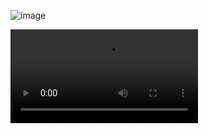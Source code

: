 
![image](https://user-images.githubusercontent.com/65457437/193733351-e130f55b-71cf-4123-be55-9570d6a05802.png)


![video](https://github.com/gautamHCSCV/Number_Plate_detection-using-YOLO-v7/blob/main/3%20People%20detection/Video%20inference/output.mp4)
